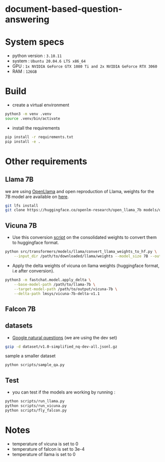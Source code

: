 # document-based-question-answering

# System specs
- python version : `3.10.11`
- system : `Ubuntu 20.04.6 LTS x86_64`
- GPU : `1x NVIDIA GeForce GTX 1080 Ti and 2x NVIDIA GeForce RTX 3060`
- RAM : `126GB`

# Build
- create a virtual environment
```bash
python3 -m venv .venv
source .venv/bin/activate
```
- install the requirements
```bash
pip install -r requirements.txt
pip install -e .
```

# Other requirements

## Llama 7B
we are using [OpenLlama](https://github.com/openlm-research/open_llama) and open reproduction of Llama, weights for the 7B model are available on [here](https://huggingface.co/openlm-research/open_llama_7b).

```bash
git lfs install
git clone https://huggingface.co/openlm-research/open_llama_7b models/openllama/7B
```

## Vicuna 7B

- Use this conversion [script](https://github.com/huggingface/transformers/blob/main/src/transformers/models/llama/convert_llama_weights_to_hf.py) on the consolidated weights to convert them to huggingface format.

```bash
python src/transformers/models/llama/convert_llama_weights_to_hf.py \
    --input_dir /path/to/downloaded/llama/weights --model_size 7B --output_dir /output/path
```

- Apply the delta weights of vicuna on llama weights (huggingface format, i.e after conversion).

```bash
python3 -m fastchat.model.apply_delta \
    --base-model-path /path/to/llama-7b \
    --target-model-path /path/to/output/vicuna-7b \
    --delta-path lmsys/vicuna-7b-delta-v1.1
```

## Falcon 7B


## datasets

- [Google natural questions](https://ai.google.com/research/NaturalQuestions/download) (we are using the dev set)

```bash
gzip -d dataset/v1.0-simplified_nq-dev-all.jsonl.gz 
```
sample a smaller dataset

```bash
python scripts/sample_qa.py 
```

## Test
- you can test if the models are working by running :
```bash
python scripts/run_llama.py
python scripts/run_vicuna.py
python scripts/fly_falcon.py
```


# Notes

- temperature of vicuna is set to 0
- temperature of falcon is set to 3e-4
- temperature of llama is set to 0
